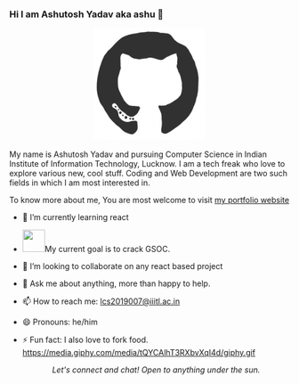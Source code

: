 ### Hi I am Ashutosh Yadav aka ashu 👋

 <p align="center"><img src="https://github.com/yadavashu/yadavashu/blob/main/octo.gif?raw=true" width=200 height=200></p>
<p>My name is Ashutosh Yadav and pursuing Computer Science in Indian Institute of Information Technology, Lucknow. I am a tech freak who love to explore various new, cool stuff. Coding and Web Development are two such fields in which I am most interested in.</p> 

To know more about me, You are most welcome to visit [my portfolio website](https://portfolio-ashutosh.herokuapp.com/)



- 🔭 I’m currently learning react
- <p><img src="https://media.giphy.com/media/tQYCAlhT3RXbvXqI4d/giphy.gif" width=40 height=40>My current goal is to crack GSOC.</p>
- 👯 I’m looking to collaborate on any react based project
- 💬 Ask me about anything, more than happy to help.
- 📫 How to reach me: [lcs2019007@iiitl.ac.in](lcs2019007@iiitl.ac.in)
- 😄 Pronouns: he/him
- ⚡ Fun fact: I also love to fork food.
  https://media.giphy.com/media/tQYCAlhT3RXbvXqI4d/giphy.gif
  
  <p align="center" ><i>Let's connect and chat! Open to anything under the sun.</i></p>
                                          
